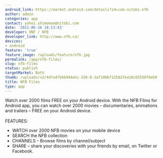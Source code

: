 ```yaml
---
android_link: https://market.android.com/details?id=com.nitobi.nfb
author: admin
categories: app
contact: yohei.shimomae@nitobi.com
date: '2011-06-16 18:13:43'
developer: ONF / NFB
developer_link: http://www.nfb.ca/
devices: 
- android
feature: 'true'
feature_image: /uploads/feature/nfb.jpg
permalink: /app/nfb-films/
slug: nfb-films
status: publish
targetMarket: Both
thumb: /uploads/v2/4dfa47bbb944ehi-256-0-3af100bf125827ea10c65558f0eb8fb15b9903fd.jpg
title: NFB Films
type: app
---
```


Watch over 2000 films FREE on your Android device. With the NFB Films for Android app, you can watch over 2000 movies – documentaries, animations and trailers – FREE on your Android device.<br/>
<br/>
FEATURES:<br/>
* WATCH over 2000 NFB movies on your mobile device<br/>
* SEARCH the NFB collection <br/>
* CHANNELS – Browse films by channel/subject<br/>
* SHARE – share your discoveries with your friends by email, on Twitter or Facebook.